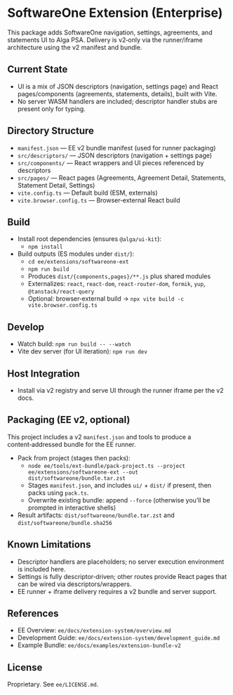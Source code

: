 # SoftwareOne Extension (Enterprise)

This package adds SoftwareOne navigation, settings, agreements, and statements UI to Alga PSA. Delivery is v2‑only via the runner/iframe architecture using the v2 manifest and bundle.

## Current State
- UI is a mix of JSON descriptors (navigation, settings page) and React pages/components (agreements, statements, details), built with Vite.
- No server WASM handlers are included; descriptor handler stubs are present only for typing.

## Directory Structure
- `manifest.json` — EE v2 bundle manifest (used for runner packaging)
- `src/descriptors/` — JSON descriptors (navigation + settings page)
- `src/components/` — React wrappers and UI pieces referenced by descriptors
- `src/pages/` — React pages (Agreements, Agreement Detail, Statements, Statement Detail, Settings)
- `vite.config.ts` — Default build (ESM, externals)
- `vite.browser.config.ts` — Browser‑external React build

## Build
- Install root dependencies (ensures `@alga/ui-kit`):
  - `npm install`
- Build outputs (ES modules under `dist/`):
  - `cd ee/extensions/softwareone-ext`
  - `npm run build`
  - Produces `dist/{components,pages}/**.js` plus shared modules
  - Externalizes: `react`, `react-dom`, `react-router-dom`, `formik`, `yup`, `@tanstack/react-query`
  - Optional: browser‑external build → `npx vite build -c vite.browser.config.ts`

## Develop
- Watch build: `npm run build -- --watch`
- Vite dev server (for UI iteration): `npm run dev`

## Host Integration
- Install via v2 registry and serve UI through the runner iframe per the v2 docs.

## Packaging (EE v2, optional)
This project includes a v2 `manifest.json` and tools to produce a content‑addressed bundle for the EE runner.

- Pack from project (stages then packs):
  - `node ee/tools/ext-bundle/pack-project.ts --project ee/extensions/softwareone-ext --out dist/softwareone/bundle.tar.zst`
  - Stages `manifest.json`, and includes `ui/` + `dist/` if present, then packs using `pack.ts`.
  - Overwrite existing bundle: append `--force` (otherwise you’ll be prompted in interactive shells)
- Result artifacts: `dist/softwareone/bundle.tar.zst` and `dist/softwareone/bundle.sha256`

## Known Limitations
- Descriptor handlers are placeholders; no server execution environment is included here.
- Settings is fully descriptor‑driven; other routes provide React pages that can be wired via descriptors/wrappers.
- EE runner + iframe delivery requires a v2 bundle and server support.

## References
- EE Overview: `ee/docs/extension-system/overview.md`
- Development Guide: `ee/docs/extension-system/development_guide.md`
- Example Bundle: `ee/docs/examples/extension-bundle-v2`

## License
Proprietary. See `ee/LICENSE.md`.

